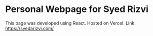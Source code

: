 # Personal Webpage for Syed Rizvi
This page was developed using React. Hosted on Vercel.
Link: https://syedarizvi.com/
